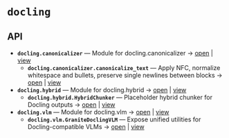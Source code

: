 # `docling`

<!-- START doctoc generated TOC please keep comment here to allow auto update -->
<!-- END doctoc generated TOC please keep comment here to allow auto update -->

## API
- **`docling.canonicalizer`** — Module for docling.canonicalizer → [open](vscode://file/home/paul/kgfoundry/src/docling/canonicalizer.py?line=1&column=1) | [view](./canonicalizer.py#L1)
  - **`docling.canonicalizer.canonicalize_text`** — Apply NFC, normalize whitespace and bullets, preserve single newlines between blocks → [open](vscode://file/home/paul/kgfoundry/src/docling/canonicalizer.py?line=13&column=1) | [view](./canonicalizer.py#L13-L36)
- **`docling.hybrid`** — Module for docling.hybrid → [open](vscode://file/home/paul/kgfoundry/src/docling/hybrid.py?line=1&column=1) | [view](./hybrid.py#L1)
  - **`docling.hybrid.HybridChunker`** — Placeholder hybrid chunker for Docling outputs → [open](vscode://file/home/paul/kgfoundry/src/docling/hybrid.py?line=8&column=1) | [view](./hybrid.py#L8-L11)
- **`docling.vlm`** — Module for docling.vlm → [open](vscode://file/home/paul/kgfoundry/src/docling/vlm.py?line=1&column=1) | [view](./vlm.py#L1)
  - **`docling.vlm.GraniteDoclingVLM`** — Expose unified utilities for Docling-compatible VLMs → [open](vscode://file/home/paul/kgfoundry/src/docling/vlm.py?line=8&column=1) | [view](./vlm.py#L8-L11)
